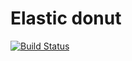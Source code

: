 # Elastic donut

[![Build Status](https://travis-ci.org/oddhill/elastic-donut.svg?branch=master)](https://travis-ci.org/oddhill/elastic-donut)
